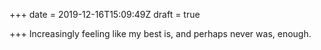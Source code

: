 +++
date = 2019-12-16T15:09:49Z
draft = true

+++
Increasingly feeling like my best is, and perhaps never was, enough.